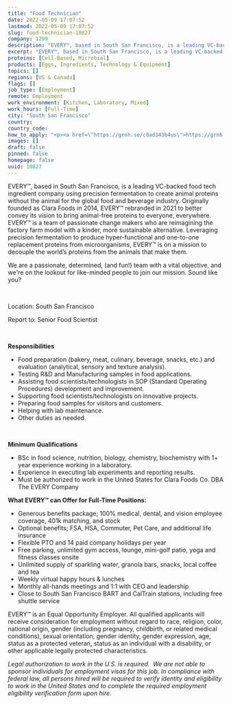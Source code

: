 ```yaml
---
title: "Food Technician"
date: 2022-05-09 17:07:52
lastmod: 2022-05-09 17:07:52
slug: food-technician-10827
company: 1299
description: "EVERY™, based in South San Francisco, is a leading VC-backed food tech ingredient company using precision fermentation to create animal proteins without the animal for the global food and beverage industry. Originally founded as Clara Foods in 2014, EVERY™ rebranded in 2021 to better convey its vision to bring animal-free proteins to everyone, everywhere. EVERY™ is a team of passionate change makers who are reimagining the factory farm model with a kinder, more sustainable alternative."
excerpt: "EVERY™, based in South San Francisco, is a leading VC-backed food tech ingredient company using precision fermentation to create animal proteins without the animal for the global food and beverage industry. Originally founded as Clara Foods in 2014, EVERY™ rebranded in 2021 to better convey its vision to bring animal-free proteins to everyone, everywhere. EVERY™ is a team of passionate change makers who are reimagining the factory farm model with a kinder, more sustainable alternative."
proteins: [Cell-Based, Microbial]
products: [Eggs, Ingredients, Technology & Equipment]
topics: []
regions: [US & Canada]
flags: []
job_type: [Employment]
remote: Employment
work_environment: [Kitchen, Laboratory, Mixed]
work_hours: [Full-Time]
city: "South San Francisco"
country: 
country_code: 
how_to_apply: "<p><a href=\"https://grnh.se/c8ad343b4us\">https://grnh.se/c8ad343b4us</a></p>"
images: []
draft: false
pinned: false
homepage: false
uuid: 10827
---
```

<p>EVERY™, based in South San Francisco, is a leading VC-backed food tech ingredient company using precision fermentation to create animal proteins without the animal for the global food and beverage industry. Originally founded as Clara Foods in 2014, EVERY™ rebranded in 2021 to better convey its vision to bring animal-free proteins to everyone, everywhere. EVERY™ is a team of passionate change makers who are reimagining the factory farm model with a kinder, more sustainable alternative. Leveraging precision fermentation to produce hyper-functional and one-to-one replacement proteins from microorganisms, EVERY™ is on a mission to decouple the world’s proteins from the animals that make them.</p>
<p>We are a passionate, determined, (and fun!) team with a vital objective, and we're on the lookout for like-minded people to join our mission. Sound like you?</p>
<p> </p>
<p>Location: South San Francisco</p>
<p>Report to: Senior Food Scientist</p>
<p><strong> </strong></p>
<p><strong>Responsibilities</strong></p>
<ul>
<li>Food preparation (bakery, meat, culinary, beverage, snacks, etc.) and evaluation (analytical, sensory and texture analysis).</li>
<li>Testing R&D and Manufacturing samples in food applications.</li>
<li>Assisting food scientists/technologists in SOP (Standard Operating Procedures) development and improvement.</li>
<li>Supporting food scientists/technologists on innovative projects.</li>
<li>Preparing food samples for visitors and customers.</li>
<li>Helping with lab maintenance.</li>
<li>Other duties as needed.</li>
</ul>
<p> </p>
<p><strong>Minimum Qualifications</strong></p>
<ul>
<li>BSc in food science, nutrition, biology, chemistry, biochemistry with 1+ year experience working in a laboratory.</li>
<li>Experience in executing lab experiments and reporting results. </li>
<li>Must be authorized to work in the United States for Clara Foods Co. DBA The EVERY Company </li>
</ul>
<p><strong>What EVERY™ can Offer for Full-Time Positions:</strong></p>
<ul>
<li>Generous benefits package; 100% medical, dental, and vision employee coverage, 401k matching, and stock</li>
<li>Optional benefits; FSA, HSA, Commuter, Pet Care, and additional life insurance</li>
<li>Flexible PTO and 14 paid company holidays per year</li>
<li>Free parking, unlimited gym access, lounge, mini-golf patio, yoga and fitness classes onsite</li>
<li>Unlimited supply of sparkling water, granola bars, snacks, local coffee and tea</li>
<li>Weekly virtual happy hours & lunches</li>
<li>Monthly all-hands meetings and 1:1 with CEO and leadership</li>
<li>Close to South San Francisco BART and CalTrain stations, including free shuttle service</li>
</ul>
<p>EVERY™ is an Equal Opportunity Employer. All qualified applicants will receive consideration for employment without regard to race, religion, color, national origin, gender (including pregnancy, childbirth, or related medical conditions), sexual orientation, gender identity, gender expression, age, status as a protected veteran, status as an individual with a disability, or other applicable legally protected characteristics.</p>
<p><em>Legal authorization to work in the U.S. is required.  We are not able to sponsor individuals for employment visas for this job. </em><em>In compliance with federal law, all persons hired will be required to verify identity and eligibility to work in the United States and to complete the required employment eligibility verification form upon hire.</em></p>

